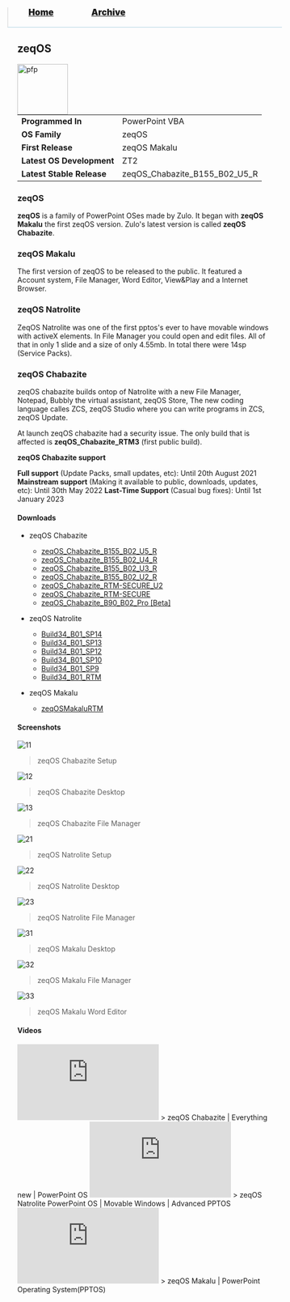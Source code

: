 <blockquote style="background: #0000;border-bottom: 1px solid #B2D2E1;height: 30px;margin: 0 -20px 20px;padding: 0px 20px 9px 40px;">
  <p style=""><a href="https://hexa-one.github.io/pptos-wiki/" style="font-size: 17px;font-weight: 900;font-style: normal;text-shadow: rgba(255,255,255,0.9) 0 1px 0;">Home</a>&nbsp;&nbsp;&nbsp;&nbsp;&nbsp;&nbsp;&nbsp;&nbsp;&nbsp;&nbsp;&nbsp;&nbsp;&nbsp;&nbsp;&nbsp;&nbsp;&nbsp;&nbsp;
    <a href="https://hexa-one.github.io/pptos-wiki/archive/" style="font-size: 17px;font-weight: 900;font-style: normal;text-shadow: rgba(255,255,255,0.9) 0 1px 0;">Archive</a>
  </p>
</blockquote>

## zeqOS

<a>
  <img align="left" height="100" alt="pfp" src="https://user-images.githubusercontent.com/58103738/128864791-d81ba4bc-c39c-4069-afb8-3a331f487bc3.png" />
</a>

|||
|---|---|
|**Programmed In**| PowerPoint VBA |
|**OS Family**| zeqOS |
|**First Release**| zeqOS Makalu |
|**Latest OS Development**| ZT2 |
|**Latest Stable Release**| zeqOS_Chabazite_B155_B02_U5_R |

### zeqOS

**zeqOS** is a family of PowerPoint OSes made by Zulo. It began with **zeqOS Makalu** the first zeqOS version. Zulo's latest version is called **zeqOS Chabazite**.

### zeqOS Makalu

The first version of zeqOS to be released to the public. It featured a Account system, File Manager, Word Editor, View&Play and a Internet Browser.

### zeqOS Natrolite

ZeqOS Natrolite was one of the first pptos's ever to have movable windows with activeX elements. In File Manager you could open and edit files. All of that in only 1 slide and a size of only 4.55mb. In total there were 14sp (Service Packs).

### zeqOS Chabazite

zeqOS chabazite builds ontop of Natrolite with a new File Manager, Notepad, Bubbly the virtual assistant, zeqOS Store, The new coding language calles ZCS, zeqOS Studio where you can write programs in ZCS, zeqOS Update.

At launch zeqOS chabazite had a security issue. The only build that is affected is **zeqOS_Chabazite_RTM3** (first public build).


**zeqOS Chabazite support**

**Full support** (Update Packs, small updates, etc): Until 20th August 2021
**Mainstream support** (Making it available to public, downloads, updates, etc): Until 30th May 2022
**Last-Time Support** (Casual bug fixes): Until 1st January 2023

#### Downloads


- zeqOS Chabazite
  - [zeqOS_Chabazite_B155_B02_U5_R](https://github.com/hexa-one/pptos-wiki/raw/gh-pages/files/Zeq_OS/zeqOS_Chabazite_B155_B02_U5_R.pptm)
  - [zeqOS_Chabazite_B155_B02_U4_R](https://github.com/hexa-one/pptos-wiki/raw/gh-pages/files/Zeq_OS/zeqOS_Chabazite_B155_B02_U4_R.pptm)
  - [zeqOS_Chabazite_B155_B02_U3_R](https://github.com/hexa-one/pptos-wiki/raw/gh-pages/files/Zeq_OS/zeqOS_Chabazite_B155_B02_U3_R.pptm)
  - [zeqOS_Chabazite_B155_B02_U2_R](https://github.com/hexa-one/pptos-wiki/raw/gh-pages/files/Zeq_OS/zeqOS_Chabazite_B155_B02_U2_R.pptm)
  - [zeqOS_Chabazite_RTM-SECURE_U2](https://github.com/hexa-one/pptos-wiki/raw/gh-pages/files/Zeq_OS/zeqOS_Chabazite_RTM-SECURE_U2.pptm)
  - [zeqOS_Chabazite_RTM-SECURE](https://github.com/hexa-one/pptos-wiki/raw/gh-pages/files/Zeq_OS/zeqOS_Chabazite_RTM-SECURE.pptm)
  - [zeqOS_Chabazite_B90_B02_Pro [Beta]](https://github.com/hexa-one/pptos-wiki/raw/gh-pages/files/Zeq_OS/Build90_B02_Pro.pptm)

- zeqOS Natrolite
  - [Build34_B01_SP14](https://github.com/hexa-one/pptos-wiki/raw/gh-pages/files/Zeq_OS/Build34_B01_SP14.pptm)
  - [Build34_B01_SP13](https://github.com/hexa-one/pptos-wiki/raw/gh-pages/files/Zeq_OS/Build34_B01_SP13.pptm)
  - [Build34_B01_SP12](https://github.com/hexa-one/pptos-wiki/raw/gh-pages/files/Zeq_OS/Build34_B01_SP12.pptm)
  - [Build34_B01_SP10](https://github.com/hexa-one/pptos-wiki/raw/gh-pages/files/Zeq_OS/Build34_B01_SP10.pptm)
  - [Build34_B01_SP9](https://github.com/hexa-one/pptos-wiki/raw/gh-pages/files/Zeq_OS/Build34_B01_SP9.pptm)
  - [Build34_B01_RTM](https://github.com/hexa-one/pptos-wiki/raw/gh-pages/files/Zeq_OS/Build34_B01_RTM.pptm)

- zeqOS Makalu
  - [zeqOSMakaluRTM](https://github.com/hexa-one/pptos-wiki/raw/gh-pages/files/Zeq_OS/zeqOSMakaluRTM.pptm)

#### Screenshots

![11](https://user-images.githubusercontent.com/58103738/128869859-fdedc6ac-e8d3-4d0c-ac48-30a10a38440c.png)
> zeqOS Chabazite Setup

![12](https://user-images.githubusercontent.com/58103738/128870042-a345f5bd-14c7-4264-a1bf-92b18980828a.png)
> zeqOS Chabazite Desktop

![13](https://user-images.githubusercontent.com/58103738/128869962-5db0d2b9-0515-474c-baaa-5463871351d3.png)
> zeqOS Chabazite File Manager

![21](https://user-images.githubusercontent.com/58103738/128869679-0e2ce490-e576-4d86-9b20-a84f779006d4.png)
> zeqOS Natrolite Setup

![22](https://user-images.githubusercontent.com/58103738/128869506-6445733c-c61b-4b6e-993c-6b71826c3913.png)
> zeqOS Natrolite Desktop

![23](https://user-images.githubusercontent.com/58103738/128869747-953b10fb-91f8-4fc4-bf66-3b4b077b6fb0.png)
> zeqOS Natrolite File Manager

![31](https://user-images.githubusercontent.com/58103738/128869121-b1139f38-e584-4dd3-bc71-8990749f32cd.png)
> zeqOS Makalu Desktop

![32](https://user-images.githubusercontent.com/58103738/128869270-d9006d67-8ad3-4eed-9336-3c6c7b187ddd.png)
> zeqOS Makalu File Manager

![33](https://user-images.githubusercontent.com/58103738/128869370-ebda876e-25f4-4f85-b2d4-e66789d9c1f1.png)
> zeqOS Makalu Word Editor

#### Videos

<iframe width="280" height="150" src="https://www.youtube-nocookie.com/embed/gsUsA7E4_bs" title="YouTube video player" frameborder="0" allow="accelerometer; autoplay; clipboard-write; encrypted-media; gyroscope; picture-in-picture" allowfullscreen></iframe>
> zeqOS Chabazite | Everything new | PowerPoint OS

<iframe width="280" height="150" src="https://www.youtube-nocookie.com/embed/zJvO6dAL_3E" title="YouTube video player" frameborder="0" allow="accelerometer; autoplay; clipboard-write; encrypted-media; gyroscope; picture-in-picture" allowfullscreen></iframe>
> zeqOS Natrolite PowerPoint OS | Movable Windows | Advanced PPTOS

<iframe width="280" height="150" src="https://www.youtube-nocookie.com/embed/KLo0D9H2rWo" title="YouTube video player" frameborder="0" allow="accelerometer; autoplay; clipboard-write; encrypted-media; gyroscope; picture-in-picture" allowfullscreen></iframe>
> zeqOS Makalu | PowerPoint Operating System(PPTOS)
